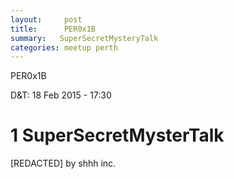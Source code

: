 ```yaml
---
layout:     post
title:      PER0x1B 
summary:   SuperSecretMysteryTalk
categories: meetup perth
---
```

PER0x1B 

D&T: 18 Feb 2015 - 17:30

# 1 SuperSecretMysterTalk

[REDACTED]
by 
shhh inc.
